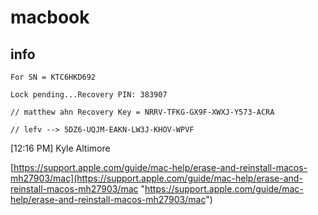 # macbook

## info

```
For SN = KTC6HKD692

Lock pending...Recovery PIN: 383907

// matthew ahn Recovery Key = NRRV-TFKG-GX9F-XWXJ-Y573-ACRA

// lefv --> 5DZ6-UQJM-EAKN-LW3J-KHOV-WPVF
```

[12:16 PM] Kyle Altimore

[https://support.apple.com/guide/mac-help/erase-and-reinstall-macos-mh27903/mac](https://support.apple.com/guide/mac-help/erase-and-reinstall-macos-mh27903/mac "https://support.apple.com/guide/mac-help/erase-and-reinstall-macos-mh27903/mac")

